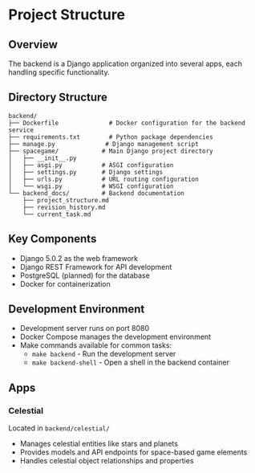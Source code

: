 # Project Structure

## Overview
The backend is a Django application organized into several apps, each handling specific functionality.

## Directory Structure
```
backend/
├── Dockerfile              # Docker configuration for the backend service
├── requirements.txt        # Python package dependencies
├── manage.py              # Django management script
├── spacegame/            # Main Django project directory
│   ├── __init__.py
│   ├── asgi.py           # ASGI configuration
│   ├── settings.py       # Django settings
│   ├── urls.py           # URL routing configuration
│   └── wsgi.py           # WSGI configuration
└── backend_docs/         # Backend documentation
    ├── project_structure.md
    ├── revision_history.md
    └── current_task.md
```

## Key Components
- Django 5.0.2 as the web framework
- Django REST Framework for API development
- PostgreSQL (planned) for the database
- Docker for containerization

## Development Environment
- Development server runs on port 8080
- Docker Compose manages the development environment
- Make commands available for common tasks:
  - `make backend` - Run the development server
  - `make backend-shell` - Open a shell in the backend container 

## Apps

### Celestial
Located in `backend/celestial/`
- Manages celestial entities like stars and planets
- Provides models and API endpoints for space-based game elements
- Handles celestial object relationships and properties 